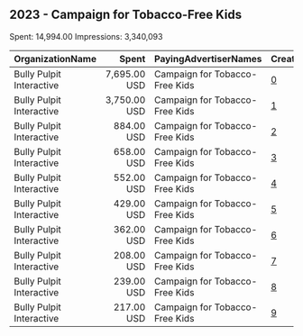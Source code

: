 ## 2023 - Campaign for Tobacco-Free Kids 
Spent: 14,994.00
Impressions: 3,340,093

|OrganizationName|Spent|PayingAdvertiserNames|CreativeUrls|Impressions|Genders|AgeBrackets|CountryCodes|BillingAddresses|CandidateBallotInformation|
|:---|---:|:---|:---|---:|:---|:---|:---|:---|:---|
|Bully Pulpit Interactive|7,695.00 USD|Campaign for Tobacco-Free Kids|[0](https://www.snap.com/political-ads/asset/306b4273a9815b8dfcbd74422994381e071aeecbe6dacbb413add41df449a2a4?mediaType=mov)|1,910,322||17-|united states|"1445 New York Ave NW,Washington,20005,US"||
|Bully Pulpit Interactive|3,750.00 USD|Campaign for Tobacco-Free Kids|[1](https://www.snap.com/political-ads/asset/4b26ef99c3fa0bacf0d0ccd6fe83adc085f22e2b12e632b1957333958b0d8708?mediaType=mov)|620,935||18-22|united states|"1445 New York Ave NW,Washington,20005,US"||
|Bully Pulpit Interactive|884.00 USD|Campaign for Tobacco-Free Kids|[2](https://www.snap.com/political-ads/asset/13aba3c4be5c6bc1e1b542c463d75f42c37a8560101020187d912da0a5c2e120?mediaType=mp4)|223,323||17-|united states|"1445 New York Ave NW,Washington,20005,US"||
|Bully Pulpit Interactive|658.00 USD|Campaign for Tobacco-Free Kids|[3](https://www.snap.com/political-ads/asset/40fec41f384f30bd471f19f527345b703ab42ed3ffc6ee35d0bf886e086f0e65?mediaType=png)|200,649||17-|united states|"1445 New York Ave NW,Washington,20005,US"||
|Bully Pulpit Interactive|552.00 USD|Campaign for Tobacco-Free Kids|[4](https://www.snap.com/political-ads/asset/3e6f95a9d9205188eb7eed435aa20e3d83be9bae126d71a2c47f24774c039a65?mediaType=png)|153,508||17-|united states|"1445 New York Ave NW,Washington,20005,US"||
|Bully Pulpit Interactive|429.00 USD|Campaign for Tobacco-Free Kids|[5](https://www.snap.com/political-ads/asset/2894a5f02b5849792ba19715da78c7c469e83e1a307ca0bc07d50e4bbc7be6d4?mediaType=mp4)|63,169||18-22|united states|"1445 New York Ave NW,Washington,20005,US"||
|Bully Pulpit Interactive|362.00 USD|Campaign for Tobacco-Free Kids|[6](https://www.snap.com/political-ads/asset/13aba3c4be5c6bc1e1b542c463d75f42c37a8560101020187d912da0a5c2e120?mediaType=mp4)|49,839||18-22|united states|"1445 New York Ave NW,Washington,20005,US"||
|Bully Pulpit Interactive|208.00 USD|Campaign for Tobacco-Free Kids|[7](https://www.snap.com/political-ads/asset/2894a5f02b5849792ba19715da78c7c469e83e1a307ca0bc07d50e4bbc7be6d4?mediaType=mp4)|48,502||17-|united states|"1445 New York Ave NW,Washington,20005,US"||
|Bully Pulpit Interactive|239.00 USD|Campaign for Tobacco-Free Kids|[8](https://www.snap.com/political-ads/asset/d07966d33367abab822cc0045ebae631b474bff9bb53856b942ecf950eb156d5?mediaType=png)|35,088||18-22|united states|"1445 New York Ave NW,Washington,20005,US"||
|Bully Pulpit Interactive|217.00 USD|Campaign for Tobacco-Free Kids|[9](https://www.snap.com/political-ads/asset/3e6f95a9d9205188eb7eed435aa20e3d83be9bae126d71a2c47f24774c039a65?mediaType=png)|34,758||18-22|united states|"1445 New York Ave NW,Washington,20005,US"||
